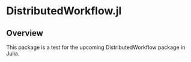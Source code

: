 # DistributedWorkflow.jl 

## Overview
This package is a test for the upcoming DistributedWorkflow package in Julia.
